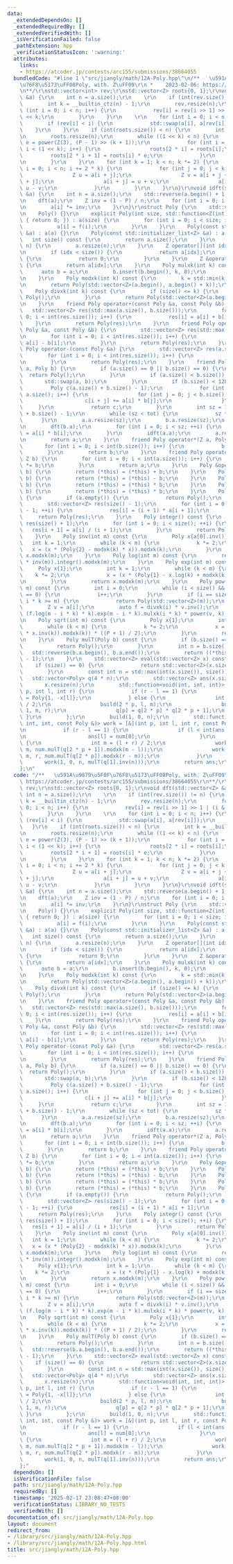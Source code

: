 ```yaml
---
data:
  _extendedDependsOn: []
  _extendedRequiredBy: []
  _extendedVerifiedWith: []
  _isVerificationFailed: false
  _pathExtension: hpp
  _verificationStatusIcon: ':warning:'
  attributes:
    links:
    - https://atcoder.jp/contests/arc155/submissions/38664055
  bundledCode: "#line 1 \"src/jiangly/math/12A-Poly.hpp\"\n/**   \u591A\u9879\u5F0F\
    \u76F8\u5173\uFF08Poly, with. Z\uFF09\r\n *    2023-02-06: https://atcoder.jp/contests/arc155/submissions/38664055\r\
    \n**/\r\nstd::vector<int> rev;\r\nstd::vector<Z> roots{0, 1};\r\nvoid dft(std::vector<Z>\
    \ &a) {\r\n    int n = a.size();\r\n    \r\n    if (int(rev.size()) != n) {\r\n\
    \        int k = __builtin_ctz(n) - 1;\r\n        rev.resize(n);\r\n        for\
    \ (int i = 0; i < n; i++) {\r\n            rev[i] = rev[i >> 1] >> 1 | (i & 1)\
    \ << k;\r\n        }\r\n    }\r\n    \r\n    for (int i = 0; i < n; i++) {\r\n\
    \        if (rev[i] < i) {\r\n            std::swap(a[i], a[rev[i]]);\r\n    \
    \    }\r\n    }\r\n    if (int(roots.size()) < n) {\r\n        int k = __builtin_ctz(roots.size());\r\
    \n        roots.resize(n);\r\n        while ((1 << k) < n) {\r\n            Z\
    \ e = power(Z(3), (P - 1) >> (k + 1));\r\n            for (int i = 1 << (k - 1);\
    \ i < (1 << k); i++) {\r\n                roots[2 * i] = roots[i];\r\n       \
    \         roots[2 * i + 1] = roots[i] * e;\r\n            }\r\n            k++;\r\
    \n        }\r\n    }\r\n    for (int k = 1; k < n; k *= 2) {\r\n        for (int\
    \ i = 0; i < n; i += 2 * k) {\r\n            for (int j = 0; j < k; j++) {\r\n\
    \                Z u = a[i + j];\r\n                Z v = a[i + j + k] * roots[k\
    \ + j];\r\n                a[i + j] = u + v;\r\n                a[i + j + k] =\
    \ u - v;\r\n            }\r\n        }\r\n    }\r\n}\r\nvoid idft(std::vector<Z>\
    \ &a) {\r\n    int n = a.size();\r\n    std::reverse(a.begin() + 1, a.end());\r\
    \n    dft(a);\r\n    Z inv = (1 - P) / n;\r\n    for (int i = 0; i < n; i++) {\r\
    \n        a[i] *= inv;\r\n    }\r\n}\r\nstruct Poly {\r\n    std::vector<Z> a;\r\
    \n    Poly() {}\r\n    explicit Poly(int size, std::function<Z(int)> f = [](int)\
    \ { return 0; }) : a(size) {\r\n        for (int i = 0; i < size; i++) {\r\n \
    \           a[i] = f(i);\r\n        }\r\n    }\r\n    Poly(const std::vector<Z>\
    \ &a) : a(a) {}\r\n    Poly(const std::initializer_list<Z> &a) : a(a) {}\r\n \
    \   int size() const {\r\n        return a.size();\r\n    }\r\n    void resize(int\
    \ n) {\r\n        a.resize(n);\r\n    }\r\n    Z operator[](int idx) const {\r\
    \n        if (idx < size()) {\r\n            return a[idx];\r\n        } else\
    \ {\r\n            return 0;\r\n        }\r\n    }\r\n    Z &operator[](int idx)\
    \ {\r\n        return a[idx];\r\n    }\r\n    Poly mulxk(int k) const {\r\n  \
    \      auto b = a;\r\n        b.insert(b.begin(), k, 0);\r\n        return Poly(b);\r\
    \n    }\r\n    Poly modxk(int k) const {\r\n        k = std::min(k, size());\r\
    \n        return Poly(std::vector<Z>(a.begin(), a.begin() + k));\r\n    }\r\n\
    \    Poly divxk(int k) const {\r\n        if (size() <= k) {\r\n            return\
    \ Poly();\r\n        }\r\n        return Poly(std::vector<Z>(a.begin() + k, a.end()));\r\
    \n    }\r\n    friend Poly operator+(const Poly &a, const Poly &b) {\r\n     \
    \   std::vector<Z> res(std::max(a.size(), b.size()));\r\n        for (int i =\
    \ 0; i < int(res.size()); i++) {\r\n            res[i] = a[i] + b[i];\r\n    \
    \    }\r\n        return Poly(res);\r\n    }\r\n    friend Poly operator-(const\
    \ Poly &a, const Poly &b) {\r\n        std::vector<Z> res(std::max(a.size(), b.size()));\r\
    \n        for (int i = 0; i < int(res.size()); i++) {\r\n            res[i] =\
    \ a[i] - b[i];\r\n        }\r\n        return Poly(res);\r\n    }\r\n    friend\
    \ Poly operator-(const Poly &a) {\r\n        std::vector<Z> res(a.size());\r\n\
    \        for (int i = 0; i < int(res.size()); i++) {\r\n            res[i] = -a[i];\r\
    \n        }\r\n        return Poly(res);\r\n    }\r\n    friend Poly operator*(Poly\
    \ a, Poly b) {\r\n        if (a.size() == 0 || b.size() == 0) {\r\n          \
    \  return Poly();\r\n        }\r\n        if (a.size() < b.size()) {\r\n     \
    \       std::swap(a, b);\r\n        }\r\n        if (b.size() < 128) {\r\n   \
    \         Poly c(a.size() + b.size() - 1);\r\n            for (int i = 0; i <\
    \ a.size(); i++) {\r\n                for (int j = 0; j < b.size(); j++) {\r\n\
    \                    c[i + j] += a[i] * b[j];\r\n                }\r\n       \
    \     }\r\n            return c;\r\n        }\r\n        int sz = 1, tot = a.size()\
    \ + b.size() - 1;\r\n        while (sz < tot) {\r\n            sz *= 2;\r\n  \
    \      }\r\n        a.a.resize(sz);\r\n        b.a.resize(sz);\r\n        dft(a.a);\r\
    \n        dft(b.a);\r\n        for (int i = 0; i < sz; ++i) {\r\n            a.a[i]\
    \ = a[i] * b[i];\r\n        }\r\n        idft(a.a);\r\n        a.resize(tot);\r\
    \n        return a;\r\n    }\r\n    friend Poly operator*(Z a, Poly b) {\r\n \
    \       for (int i = 0; i < int(b.size()); i++) {\r\n            b[i] *= a;\r\n\
    \        }\r\n        return b;\r\n    }\r\n    friend Poly operator*(Poly a,\
    \ Z b) {\r\n        for (int i = 0; i < int(a.size()); i++) {\r\n            a[i]\
    \ *= b;\r\n        }\r\n        return a;\r\n    }\r\n    Poly &operator+=(Poly\
    \ b) {\r\n        return (*this) = (*this) + b;\r\n    }\r\n    Poly &operator-=(Poly\
    \ b) {\r\n        return (*this) = (*this) - b;\r\n    }\r\n    Poly &operator*=(Poly\
    \ b) {\r\n        return (*this) = (*this) * b;\r\n    }\r\n    Poly &operator*=(Z\
    \ b) {\r\n        return (*this) = (*this) * b;\r\n    }\r\n    Poly deriv() const\
    \ {\r\n        if (a.empty()) {\r\n            return Poly();\r\n        }\r\n\
    \        std::vector<Z> res(size() - 1);\r\n        for (int i = 0; i < size()\
    \ - 1; ++i) {\r\n            res[i] = (i + 1) * a[i + 1];\r\n        }\r\n   \
    \     return Poly(res);\r\n    }\r\n    Poly integr() const {\r\n        std::vector<Z>\
    \ res(size() + 1);\r\n        for (int i = 0; i < size(); ++i) {\r\n         \
    \   res[i + 1] = a[i] / (i + 1);\r\n        }\r\n        return Poly(res);\r\n\
    \    }\r\n    Poly inv(int m) const {\r\n        Poly x{a[0].inv()};\r\n     \
    \   int k = 1;\r\n        while (k < m) {\r\n            k *= 2;\r\n         \
    \   x = (x * (Poly{2} - modxk(k) * x)).modxk(k);\r\n        }\r\n        return\
    \ x.modxk(m);\r\n    }\r\n    Poly log(int m) const {\r\n        return (deriv()\
    \ * inv(m)).integr().modxk(m);\r\n    }\r\n    Poly exp(int m) const {\r\n   \
    \     Poly x{1};\r\n        int k = 1;\r\n        while (k < m) {\r\n        \
    \    k *= 2;\r\n            x = (x * (Poly{1} - x.log(k) + modxk(k))).modxk(k);\r\
    \n        }\r\n        return x.modxk(m);\r\n    }\r\n    Poly pow(int k, int\
    \ m) const {\r\n        int i = 0;\r\n        while (i < size() && a[i].val()\
    \ == 0) {\r\n            i++;\r\n        }\r\n        if (i == size() || 1LL *\
    \ i * k >= m) {\r\n            return Poly(std::vector<Z>(m));\r\n        }\r\n\
    \        Z v = a[i];\r\n        auto f = divxk(i) * v.inv();\r\n        return\
    \ (f.log(m - i * k) * k).exp(m - i * k).mulxk(i * k) * power(v, k);\r\n    }\r\
    \n    Poly sqrt(int m) const {\r\n        Poly x{1};\r\n        int k = 1;\r\n\
    \        while (k < m) {\r\n            k *= 2;\r\n            x = (x + (modxk(k)\
    \ * x.inv(k)).modxk(k)) * ((P + 1) / 2);\r\n        }\r\n        return x.modxk(m);\r\
    \n    }\r\n    Poly mulT(Poly b) const {\r\n        if (b.size() == 0) {\r\n \
    \           return Poly();\r\n        }\r\n        int n = b.size();\r\n     \
    \   std::reverse(b.a.begin(), b.a.end());\r\n        return ((*this) * b).divxk(n\
    \ - 1);\r\n    }\r\n    std::vector<Z> eval(std::vector<Z> x) const {\r\n    \
    \    if (size() == 0) {\r\n            return std::vector<Z>(x.size(), 0);\r\n\
    \        }\r\n        const int n = std::max(int(x.size()), size());\r\n     \
    \   std::vector<Poly> q(4 * n);\r\n        std::vector<Z> ans(x.size());\r\n \
    \       x.resize(n);\r\n        std::function<void(int, int, int)> build = [&](int\
    \ p, int l, int r) {\r\n            if (r - l == 1) {\r\n                q[p]\
    \ = Poly{1, -x[l]};\r\n            } else {\r\n                int m = (l + r)\
    \ / 2;\r\n                build(2 * p, l, m);\r\n                build(2 * p +\
    \ 1, m, r);\r\n                q[p] = q[2 * p] * q[2 * p + 1];\r\n           \
    \ }\r\n        };\r\n        build(1, 0, n);\r\n        std::function<void(int,\
    \ int, int, const Poly &)> work = [&](int p, int l, int r, const Poly &num) {\r\
    \n            if (r - l == 1) {\r\n                if (l < int(ans.size())) {\r\
    \n                    ans[l] = num[0];\r\n                }\r\n            } else\
    \ {\r\n                int m = (l + r) / 2;\r\n                work(2 * p, l,\
    \ m, num.mulT(q[2 * p + 1]).modxk(m - l));\r\n                work(2 * p + 1,\
    \ m, r, num.mulT(q[2 * p]).modxk(r - m));\r\n            }\r\n        };\r\n \
    \       work(1, 0, n, mulT(q[1].inv(n)));\r\n        return ans;\r\n    }\r\n\
    };\n"
  code: "/**   \u591A\u9879\u5F0F\u76F8\u5173\uFF08Poly, with. Z\uFF09\r\n *    2023-02-06:\
    \ https://atcoder.jp/contests/arc155/submissions/38664055\r\n**/\r\nstd::vector<int>\
    \ rev;\r\nstd::vector<Z> roots{0, 1};\r\nvoid dft(std::vector<Z> &a) {\r\n   \
    \ int n = a.size();\r\n    \r\n    if (int(rev.size()) != n) {\r\n        int\
    \ k = __builtin_ctz(n) - 1;\r\n        rev.resize(n);\r\n        for (int i =\
    \ 0; i < n; i++) {\r\n            rev[i] = rev[i >> 1] >> 1 | (i & 1) << k;\r\n\
    \        }\r\n    }\r\n    \r\n    for (int i = 0; i < n; i++) {\r\n        if\
    \ (rev[i] < i) {\r\n            std::swap(a[i], a[rev[i]]);\r\n        }\r\n \
    \   }\r\n    if (int(roots.size()) < n) {\r\n        int k = __builtin_ctz(roots.size());\r\
    \n        roots.resize(n);\r\n        while ((1 << k) < n) {\r\n            Z\
    \ e = power(Z(3), (P - 1) >> (k + 1));\r\n            for (int i = 1 << (k - 1);\
    \ i < (1 << k); i++) {\r\n                roots[2 * i] = roots[i];\r\n       \
    \         roots[2 * i + 1] = roots[i] * e;\r\n            }\r\n            k++;\r\
    \n        }\r\n    }\r\n    for (int k = 1; k < n; k *= 2) {\r\n        for (int\
    \ i = 0; i < n; i += 2 * k) {\r\n            for (int j = 0; j < k; j++) {\r\n\
    \                Z u = a[i + j];\r\n                Z v = a[i + j + k] * roots[k\
    \ + j];\r\n                a[i + j] = u + v;\r\n                a[i + j + k] =\
    \ u - v;\r\n            }\r\n        }\r\n    }\r\n}\r\nvoid idft(std::vector<Z>\
    \ &a) {\r\n    int n = a.size();\r\n    std::reverse(a.begin() + 1, a.end());\r\
    \n    dft(a);\r\n    Z inv = (1 - P) / n;\r\n    for (int i = 0; i < n; i++) {\r\
    \n        a[i] *= inv;\r\n    }\r\n}\r\nstruct Poly {\r\n    std::vector<Z> a;\r\
    \n    Poly() {}\r\n    explicit Poly(int size, std::function<Z(int)> f = [](int)\
    \ { return 0; }) : a(size) {\r\n        for (int i = 0; i < size; i++) {\r\n \
    \           a[i] = f(i);\r\n        }\r\n    }\r\n    Poly(const std::vector<Z>\
    \ &a) : a(a) {}\r\n    Poly(const std::initializer_list<Z> &a) : a(a) {}\r\n \
    \   int size() const {\r\n        return a.size();\r\n    }\r\n    void resize(int\
    \ n) {\r\n        a.resize(n);\r\n    }\r\n    Z operator[](int idx) const {\r\
    \n        if (idx < size()) {\r\n            return a[idx];\r\n        } else\
    \ {\r\n            return 0;\r\n        }\r\n    }\r\n    Z &operator[](int idx)\
    \ {\r\n        return a[idx];\r\n    }\r\n    Poly mulxk(int k) const {\r\n  \
    \      auto b = a;\r\n        b.insert(b.begin(), k, 0);\r\n        return Poly(b);\r\
    \n    }\r\n    Poly modxk(int k) const {\r\n        k = std::min(k, size());\r\
    \n        return Poly(std::vector<Z>(a.begin(), a.begin() + k));\r\n    }\r\n\
    \    Poly divxk(int k) const {\r\n        if (size() <= k) {\r\n            return\
    \ Poly();\r\n        }\r\n        return Poly(std::vector<Z>(a.begin() + k, a.end()));\r\
    \n    }\r\n    friend Poly operator+(const Poly &a, const Poly &b) {\r\n     \
    \   std::vector<Z> res(std::max(a.size(), b.size()));\r\n        for (int i =\
    \ 0; i < int(res.size()); i++) {\r\n            res[i] = a[i] + b[i];\r\n    \
    \    }\r\n        return Poly(res);\r\n    }\r\n    friend Poly operator-(const\
    \ Poly &a, const Poly &b) {\r\n        std::vector<Z> res(std::max(a.size(), b.size()));\r\
    \n        for (int i = 0; i < int(res.size()); i++) {\r\n            res[i] =\
    \ a[i] - b[i];\r\n        }\r\n        return Poly(res);\r\n    }\r\n    friend\
    \ Poly operator-(const Poly &a) {\r\n        std::vector<Z> res(a.size());\r\n\
    \        for (int i = 0; i < int(res.size()); i++) {\r\n            res[i] = -a[i];\r\
    \n        }\r\n        return Poly(res);\r\n    }\r\n    friend Poly operator*(Poly\
    \ a, Poly b) {\r\n        if (a.size() == 0 || b.size() == 0) {\r\n          \
    \  return Poly();\r\n        }\r\n        if (a.size() < b.size()) {\r\n     \
    \       std::swap(a, b);\r\n        }\r\n        if (b.size() < 128) {\r\n   \
    \         Poly c(a.size() + b.size() - 1);\r\n            for (int i = 0; i <\
    \ a.size(); i++) {\r\n                for (int j = 0; j < b.size(); j++) {\r\n\
    \                    c[i + j] += a[i] * b[j];\r\n                }\r\n       \
    \     }\r\n            return c;\r\n        }\r\n        int sz = 1, tot = a.size()\
    \ + b.size() - 1;\r\n        while (sz < tot) {\r\n            sz *= 2;\r\n  \
    \      }\r\n        a.a.resize(sz);\r\n        b.a.resize(sz);\r\n        dft(a.a);\r\
    \n        dft(b.a);\r\n        for (int i = 0; i < sz; ++i) {\r\n            a.a[i]\
    \ = a[i] * b[i];\r\n        }\r\n        idft(a.a);\r\n        a.resize(tot);\r\
    \n        return a;\r\n    }\r\n    friend Poly operator*(Z a, Poly b) {\r\n \
    \       for (int i = 0; i < int(b.size()); i++) {\r\n            b[i] *= a;\r\n\
    \        }\r\n        return b;\r\n    }\r\n    friend Poly operator*(Poly a,\
    \ Z b) {\r\n        for (int i = 0; i < int(a.size()); i++) {\r\n            a[i]\
    \ *= b;\r\n        }\r\n        return a;\r\n    }\r\n    Poly &operator+=(Poly\
    \ b) {\r\n        return (*this) = (*this) + b;\r\n    }\r\n    Poly &operator-=(Poly\
    \ b) {\r\n        return (*this) = (*this) - b;\r\n    }\r\n    Poly &operator*=(Poly\
    \ b) {\r\n        return (*this) = (*this) * b;\r\n    }\r\n    Poly &operator*=(Z\
    \ b) {\r\n        return (*this) = (*this) * b;\r\n    }\r\n    Poly deriv() const\
    \ {\r\n        if (a.empty()) {\r\n            return Poly();\r\n        }\r\n\
    \        std::vector<Z> res(size() - 1);\r\n        for (int i = 0; i < size()\
    \ - 1; ++i) {\r\n            res[i] = (i + 1) * a[i + 1];\r\n        }\r\n   \
    \     return Poly(res);\r\n    }\r\n    Poly integr() const {\r\n        std::vector<Z>\
    \ res(size() + 1);\r\n        for (int i = 0; i < size(); ++i) {\r\n         \
    \   res[i + 1] = a[i] / (i + 1);\r\n        }\r\n        return Poly(res);\r\n\
    \    }\r\n    Poly inv(int m) const {\r\n        Poly x{a[0].inv()};\r\n     \
    \   int k = 1;\r\n        while (k < m) {\r\n            k *= 2;\r\n         \
    \   x = (x * (Poly{2} - modxk(k) * x)).modxk(k);\r\n        }\r\n        return\
    \ x.modxk(m);\r\n    }\r\n    Poly log(int m) const {\r\n        return (deriv()\
    \ * inv(m)).integr().modxk(m);\r\n    }\r\n    Poly exp(int m) const {\r\n   \
    \     Poly x{1};\r\n        int k = 1;\r\n        while (k < m) {\r\n        \
    \    k *= 2;\r\n            x = (x * (Poly{1} - x.log(k) + modxk(k))).modxk(k);\r\
    \n        }\r\n        return x.modxk(m);\r\n    }\r\n    Poly pow(int k, int\
    \ m) const {\r\n        int i = 0;\r\n        while (i < size() && a[i].val()\
    \ == 0) {\r\n            i++;\r\n        }\r\n        if (i == size() || 1LL *\
    \ i * k >= m) {\r\n            return Poly(std::vector<Z>(m));\r\n        }\r\n\
    \        Z v = a[i];\r\n        auto f = divxk(i) * v.inv();\r\n        return\
    \ (f.log(m - i * k) * k).exp(m - i * k).mulxk(i * k) * power(v, k);\r\n    }\r\
    \n    Poly sqrt(int m) const {\r\n        Poly x{1};\r\n        int k = 1;\r\n\
    \        while (k < m) {\r\n            k *= 2;\r\n            x = (x + (modxk(k)\
    \ * x.inv(k)).modxk(k)) * ((P + 1) / 2);\r\n        }\r\n        return x.modxk(m);\r\
    \n    }\r\n    Poly mulT(Poly b) const {\r\n        if (b.size() == 0) {\r\n \
    \           return Poly();\r\n        }\r\n        int n = b.size();\r\n     \
    \   std::reverse(b.a.begin(), b.a.end());\r\n        return ((*this) * b).divxk(n\
    \ - 1);\r\n    }\r\n    std::vector<Z> eval(std::vector<Z> x) const {\r\n    \
    \    if (size() == 0) {\r\n            return std::vector<Z>(x.size(), 0);\r\n\
    \        }\r\n        const int n = std::max(int(x.size()), size());\r\n     \
    \   std::vector<Poly> q(4 * n);\r\n        std::vector<Z> ans(x.size());\r\n \
    \       x.resize(n);\r\n        std::function<void(int, int, int)> build = [&](int\
    \ p, int l, int r) {\r\n            if (r - l == 1) {\r\n                q[p]\
    \ = Poly{1, -x[l]};\r\n            } else {\r\n                int m = (l + r)\
    \ / 2;\r\n                build(2 * p, l, m);\r\n                build(2 * p +\
    \ 1, m, r);\r\n                q[p] = q[2 * p] * q[2 * p + 1];\r\n           \
    \ }\r\n        };\r\n        build(1, 0, n);\r\n        std::function<void(int,\
    \ int, int, const Poly &)> work = [&](int p, int l, int r, const Poly &num) {\r\
    \n            if (r - l == 1) {\r\n                if (l < int(ans.size())) {\r\
    \n                    ans[l] = num[0];\r\n                }\r\n            } else\
    \ {\r\n                int m = (l + r) / 2;\r\n                work(2 * p, l,\
    \ m, num.mulT(q[2 * p + 1]).modxk(m - l));\r\n                work(2 * p + 1,\
    \ m, r, num.mulT(q[2 * p]).modxk(r - m));\r\n            }\r\n        };\r\n \
    \       work(1, 0, n, mulT(q[1].inv(n)));\r\n        return ans;\r\n    }\r\n\
    };"
  dependsOn: []
  isVerificationFile: false
  path: src/jiangly/math/12A-Poly.hpp
  requiredBy: []
  timestamp: '2025-02-17 23:08:47+08:00'
  verificationStatus: LIBRARY_NO_TESTS
  verifiedWith: []
documentation_of: src/jiangly/math/12A-Poly.hpp
layout: document
redirect_from:
- /library/src/jiangly/math/12A-Poly.hpp
- /library/src/jiangly/math/12A-Poly.hpp.html
title: src/jiangly/math/12A-Poly.hpp
---
```

